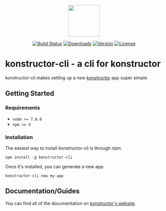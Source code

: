<p align="center"><a href="https://konstructor.js.org" target="_blank"><img width="100"src="https://konstructor.js.org/assets/static/images/konstructor.png"></a></p>
<p align="center">
  <a href="https://circleci.com/gh/konstructorjs/konstructor-cli"><img src="https://img.shields.io/circleci/project/konstructorjs/konstructor-cli.svg" alt="Build Status"></a>
  <a href="https://www.npmjs.com/package/konstructor-cli"><img src="https://img.shields.io/npm/dm/konstructor-cli.svg" alt="Downloads"></a>
  <a href="https://www.npmjs.com/package/konstructor-cli"><img src="https://img.shields.io/npm/v/konstructor-cli.svg" alt="Version"></a>
  <a href="https://www.npmjs.com/package/konstructor-cli"><img src="https://img.shields.io/npm/l/konstructor-cli.svg" alt="License"></a>
</p>

# konstructor-cli - a cli for konstructor
konstructor-cli makes setting up a new [konstructor](https://github.com/konstructorjs/konstructor) app super simple

## Getting Started

### Requirements
- `node >= 7.6.0`
- `npm >= 4`

### Installation
The easiest way to install konstructor-cli is through npm.
```
npm install -g konstructor-cli
```

Once it's installed, you can generate a new app.
```
konstructor-cli new my-app
```

## Documentation/Guides
You can find all of the documentation on [konstructor's website](https://konstructor.js.org/docs/konstructor-cli).
